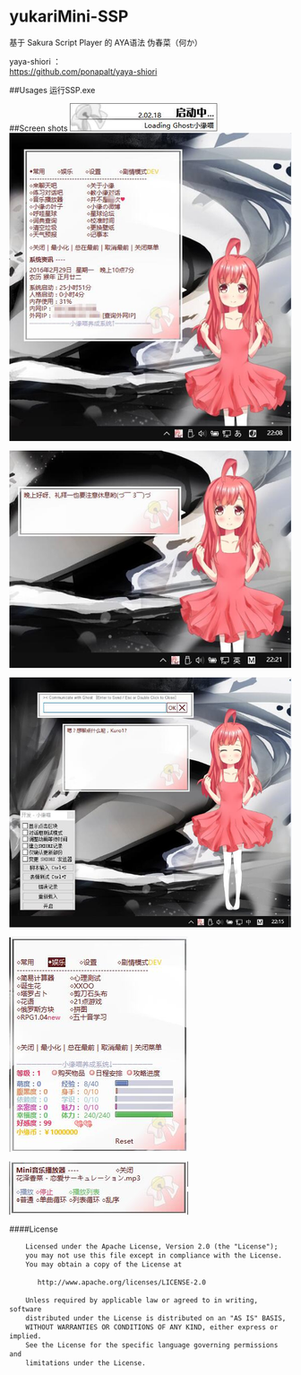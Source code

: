 ﻿# yukariMini-SSP
基于 Sakura Script Player 的 AYA语法 伪春菜（何か）

yaya-shiori ： </br>
https://github.com/ponapalt/yaya-shiori </br>

##Usages
运行SSP.exe </br>

##Screen shots
![0](https://github.com/CsterKuroi/yukariMini-SSP/raw/master/pht/0.jpg "")
![1](https://github.com/CsterKuroi/yukariMini-SSP/raw/master/pht/1.jpg "")

![2](https://github.com/CsterKuroi/yukariMini-SSP/raw/master/pht/2.jpg "")

![3](https://github.com/CsterKuroi/yukariMini-SSP/raw/master/pht/3.jpg "")

![4](https://github.com/CsterKuroi/yukariMini-SSP/raw/master/pht/4.jpg "")

![5](https://github.com/CsterKuroi/yukariMini-SSP/raw/master/pht/5.jpg "")


####License
    
	
	    Licensed under the Apache License, Version 2.0 (the "License");
	    you may not use this file except in compliance with the License.
	    You may obtain a copy of the License at
	
	       http://www.apache.org/licenses/LICENSE-2.0
	
	    Unless required by applicable law or agreed to in writing, software
	    distributed under the License is distributed on an "AS IS" BASIS,
	    WITHOUT WARRANTIES OR CONDITIONS OF ANY KIND, either express or implied.
	    See the License for the specific language governing permissions and
	    limitations under the License.

